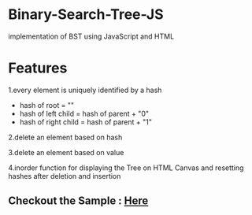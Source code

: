 # Binary-Search-Tree-JS
implementation of BST using JavaScript and HTML

# Features
1.every element is uniquely identified by a hash
 * hash of root = ""
 * hash of left child = hash of parent + "0"
 * hash of right child = hash of parent + "1"

2.delete an element based on hash

3.delete an element based on value

4.inorder function for displaying the Tree on HTML Canvas and resetting hashes after deletion and insertion

## Checkout the Sample : [Here](https://binary-search-tree-js.herokuapp.com/)
